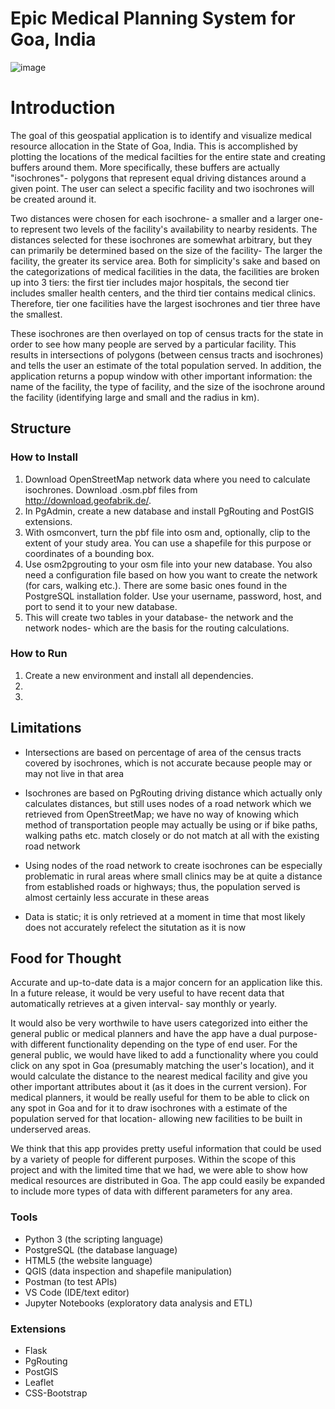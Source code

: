 # Epic Medical Planning System for Goa, India



![image](https://www.attainia.com/wp-content/uploads/2018/05/Healthcare-facility-hospital.jpg)





# Introduction

The goal of this geospatial application is to identify and visualize medical resource allocation in the State of Goa, India. This is accomplished by plotting the locations of the medical facilties for the entire state and creating buffers around them. More specifically, these buffers are actually "isochrones"- polygons that represent equal driving distances around a given point. The user can select a specific facility and two isochrones will be created around it.

Two distances were chosen for each isochrone- a smaller and a larger one- to represent two levels of the facility's availability to nearby residents. The distances selected for these isochrones are somewhat arbitrary, but they can primarily be determined based on the size of the facility- The larger the facility, the greater its service area. Both for simplicity's sake and based on the categorizations of medical facilities in the data, the facilities are broken up into 3 tiers: the first tier includes major hospitals, the second tier includes smaller health centers, and the third tier contains medical clinics. Therefore, tier one facilities have the largest isochrones and tier three have the smallest.

These isochrones are then overlayed on top of census tracts for the state in order to see how many people are served by a particular facility. This results in intersections of polygons (between census tracts and isochrones) and tells the user an estimate of the total population served. In addition, the application returns a popup window with other important information: the name of the facility, the type of facility, and the size of the isochrone around the facility (identifying large and small and the radius in km).

## Structure

### How to Install
1. Download OpenStreetMap network data where you need to calculate isochrones. Download .osm.pbf files from http://download.geofabrik.de/.
2. In PgAdmin, create a new database and install PgRouting and PostGIS extensions.
3. With osmconvert, turn the pbf file into osm and, optionally, clip to the extent of your study area. You can use a shapefile for this purpose or coordinates of a bounding box.
4. Use osm2pgrouting to your osm file into your new database. You also need a configuration file based on how you want to create the network (for cars, walking etc.). There are some basic ones found in the PostgreSQL installation folder. Use your username, password, host, and port to send it to your new database.
5. This will create two tables in your database- the network and the network nodes- which are the basis for the routing calculations.

### How to Run
1. Create a new environment and install all dependencies.
2.
3.

## Limitations
- Intersections are based on percentage of area of the census tracts covered by isochrones, which is not accurate because people may or may not live in that area

- Isochrones are based on PgRouting driving distance which actually only calculates distances, but still uses nodes of a road network which we retrieved from OpenStreetMap; we have no way of knowing which method of transportation people may actually be using or if bike paths, walking paths etc. match closely or do not match at all with the existing road network

-  Using nodes of the road network to create isochrones can be especially problematic in rural areas where small clinics may be at quite a distance from established roads or highways; thus, the population served is almost certainly less accurate in these areas

-  Data is static; it is only retrieved at a moment in time that most likely does not accurately refelect the situtation as it is now

## Food for Thought

Accurate and up-to-date data is a major concern for an application like this. In a future release, it would be very useful to have recent data that automatically retrieves at a given interval- say monthly or yearly. 

It would also be very worthwile to have users categorized into either the general public or medical planners and have the app have a dual purpose- with different functionality depending on the type of end user. For the general public, we would have liked to add a functionality where you could click on any spot in Goa (presumably matching the user's location), and it would calculate the distance to the nearest medical facility and give you other important attributes about it (as it does in the current version). For medical planners, it would be really useful for them to be able to click on any spot in Goa and for it to draw isochrones with a estimate of the population served for that location- allowing new facilities to be built in underserved areas.

We think that this app provides pretty useful information that could be used by a variety of people for different purposes. Within the scope of this project and with the limited time that we had, we were able to show how medical resources are distributed in Goa. The app could easily be expanded to include more types of data with different parameters for any area.

### Tools

- Python 3 (the scripting language)
- PostgreSQL (the database language)
- HTML5 (the website language)
- QGIS (data inspection and shapefile manipulation)
- Postman (to test APIs)
- VS Code (IDE/text editor)
- Jupyter Notebooks (exploratory data analysis and ETL)

### Extensions

- Flask
- PgRouting
- PostGIS
- Leaflet
- CSS-Bootstrap
